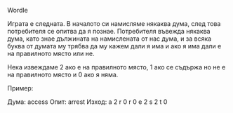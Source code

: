 Wordle

Играта е следната. В началото си намисляме някаква дума, след това потребителя се опитва да я познае. Потребителя въвежда някаква дума, като знае дължината на намислената от нас дума, и за всяка буква от думата му трябва да му кажем дали я има и ако я има дали е на правилното място или не.

Нека извеждаме 2 ако е на правилното място, 1 ако се съдържа но не е на правилното място и 0 ако я няма.

Пример:

Дума: access
Опит: arrest
Изход:
a 2
r 0
r 0
e 2
s 2
t 0